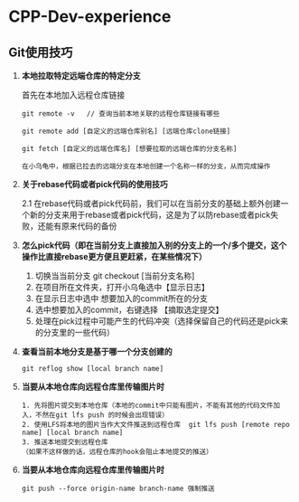 # CPP-Dev-experience
 
## Git使用技巧
1. **本地拉取特定远端仓库的特定分支**

    首先在本地加入远程仓库链接
    
    ```
    git remote -v   // 查询当前本地关联的远程仓库链接有哪些
   
   git remote add [自定义的远端仓库别名] [远端仓库clone链接]
   
   git fetch [自定义的远端仓库名] [想要拉取的远端仓库的分支名称]
   
   在小乌龟中，根据已拉去的远端分支在本地创建一个名称一样的分支，从而完成操作
   ```

2. **关于rebase代码或者pick代码的使用技巧**

   2.1 在rebase代码或者pick代码前，我们可以在当前分支的基础上额外创建一个新的分支来用于rebase或者pick代码，这是为了以防rebase或者pick失败，还能有原来代码的备份


3. **怎么pick代码（即在当前分支上直接加入别的分支上的一个/多个提交，这个操作比直接rebase更方便且更赶紧，在某些情况下）**

   1. 切换当当前分支  git checkout [当前分支名称]
   2. 在项目所在文件夹，打开小乌龟选中【显示日志】
   3. 在显示日志中选中 想要加入的commit所在的分支
   4. 选中想要加入的commit，右键选择 【摘取选定提交】
   5. 处理在pick过程中可能产生的代码冲突（选择保留自己的代码还是pick来的分支里的一些代码）


4. **查看当前本地分支是基于哪一个分支创建的**
    ```
    git reflog show [local branch name]
    ```

5. **当要从本地仓库向远程仓库里传输图片时**
    ```
    1. 先将图片提交到本地仓库（本地的commit中只能有图片，不能有其他的代码文件加入，不然在git lfs push 的时候会出现错误）
    2. 使用LFS将本地的图片当作大文件推送到远程仓库  git lfs push [remote repo name] [local branch name]
    3. 推送本地提交到远程仓库
    （如果不这样做的话，远程仓库的hook会阻止本地提交的推送）
    ```
    
6. **当要从本地仓库向远程仓库里传输图片时**
     ```
     git push --force origin-name branch-name 强制推送
     ```

